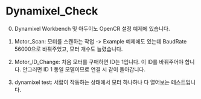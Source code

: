 # Dynamixel_Check


0. Dynamixel Workbench 및 아두이노 OpenCR 설정 예제에 있습니다. 



1. Motor_Scan: 모터를 스캔하는 작업 -> Example 예제에도 있는데 BaudRate 56000으로 바꿔주었고, 모터 개수도 늘렸습니다. 

2. Motor_ID_Change: 처음 모터를 구매하면 ID는 1입니다. 이 ID를 바꿔주어야 합니다. 안그러면 ID 1 동일 모델이므로 연결 시 같이 돌아갑니다. 

3. dynamixel test: 서랍이 작동하는 상태에서 모터 하나하나 다 열어보는 테스트입니다.

